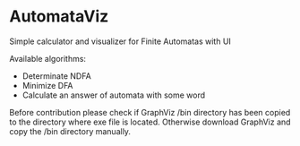 # AutomataViz

Simple calculator and visualizer for Finite Automatas with UI

Available algorithms:
* Determinate NDFA
* Minimize DFA
* Calculate an answer of automata with some word

Before contribution please check if GraphViz /bin directory has been copied to the directory where exe file is located. Otherwise download GraphViz and copy the /bin directory manually.
